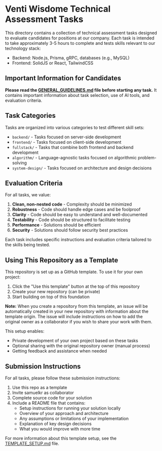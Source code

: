 # Venti Wisdome Technical Assessment Tasks

This directory contains a collection of technical assessment tasks designed to evaluate candidates for positions at our company. Each task is intended to take approximately 3-5 hours to complete and tests skills relevant to our technology stack:

- Backend: Node.js, Prisma, gRPC, databases (e.g., MySQL)
- Frontend: SolidJS or React, TailwindCSS

## Important Information for Candidates

**Please read the [GENERAL_GUIDELINES.md](./GENERAL_GUIDELINES.md) file before starting any task.** It contains important information about task selection, use of AI tools, and evaluation criteria.

## Task Categories

Tasks are organized into various categories to test different skill sets:

- `backend/` - Tasks focused on server-side development
- `frontend/` - Tasks focused on client-side development
- `fullstack/` - Tasks that combine both frontend and backend development
- `algorithm/` - Language-agnostic tasks focused on algorithmic problem-solving
- `system-design/` - Tasks focused on architecture and design decisions

## Evaluation Criteria

For all tasks, we value:

1. **Clean, non-nested code** - Complexity should be minimized
2. **Robustness** - Code should handle edge cases and be foolproof
3. **Clarity** - Code should be easy to understand and well-documented
4. **Testability** - Code should be structured to facilitate testing
5. **Performance** - Solutions should be efficient
6. **Security** - Solutions should follow security best practices

Each task includes specific instructions and evaluation criteria tailored to the skills being tested. 

## Using This Repository as a Template

This repository is set up as a GitHub template. To use it for your own project:

1. Click the "Use this template" button at the top of this repository
2. Create your new repository (can be private)
3. Start building on top of this foundation

**Note:** When you create a repository from this template, an issue will be automatically created in your new repository with information about the template origin. The issue will include instructions on how to add the original owner as a collaborator if you wish to share your work with them.

This setup enables:
- Private development of your own project based on these tasks
- Optional sharing with the original repository owner (manual process)
- Getting feedback and assistance when needed

## Submission Instructions

For all tasks, please follow these submission instructions:

1. Use this repo as a template
2. Invite samuelkr as collaborator
3. Complete source code for your solution
4. Include a README file that contains:
   - Setup instructions for running your solution locally
   - Overview of your approach and architecture
   - Any assumptions or limitations of your implementation
   - Explanation of key design decisions
   - What you would improve with more time

For more information about this template setup, see the [TEMPLATE_SETUP.md](./TEMPLATE_SETUP.md) file. 